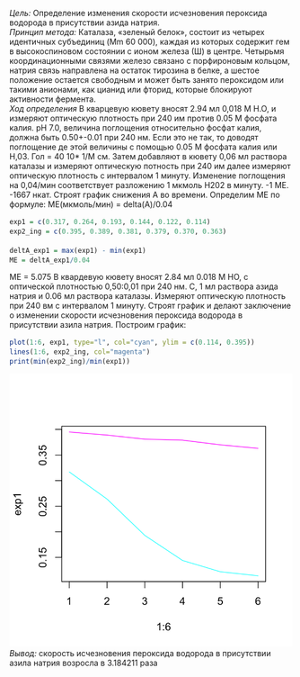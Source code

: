 *Цель:* Определение изменения скорости исчезновения пероксида водорода в присутствии азида натрия.<br>
*Принцип метода:*
Каталаза, «зеленый белок», состоит из четырех идентичных субъединиц (Mm 60 000), каждая из которых содержит гем в высокоспиновом состоянии с ионом железа (Ш) в центре. Четырьмя координационными связями железо связано с порфироновым кольцом, натрия связь направлена на остаток тирозина в белке, а шестое положение остается свободным и может быть занято пероксидом или такими анионами, как цианид или фторид, которые блокируют активности фермента. <br>
*Ход определения*
В кварцевую кювету вносят 2.94 мл 0,018 М Н.О, и измеряют оптическую плотность при 240 им против 0.05 М фосфата калия. рН 7.0, величина поглощения относительно фосфат калия, должна быть 0.50+-0.01 при 240 нм. Если это не так, то доводят поглощение де этой величины с помощью 0.05 М фосфата калия или Н,03. Гол = 40 10* 1/М см. Затем добавляют в кювету 0,06 мл раствора каталазы и измеряют оптическую потность при 240 им далее измеряют оптическую плотность с интервалом 1 минуту. Изменение поглощения на 0,04/мин соответствует разложению 1 мкмоль Н202 в минуту. -1 МЕ. -1667 нкат. Строят график снижения А во времени.
Определим МЕ по формуле: МЕ(мкмоль/мин) = delta(А)/0.04
```r
exp1 = c(0.317, 0.264, 0.193, 0.144, 0.122, 0.114)
exp2_ing = c(0.395, 0.389, 0.381, 0.379, 0.370, 0.363)

deltA_exp1 = max(exp1) - min(exp1)
ME = deltA_exp1/0.04
```
МЕ = 5.075
В квардевую кювету вносят 2.84 мл 0.018 М НО, с оптической плотностью 0,50:0,01 при 240 нм. С, 1 мл раствора азида натрия и 0.06 мл раствора каталазы. Измеряют оптическую плотность при 240 вм с интервалом 1 минуту. Строят график и делают заключение о изменении скорости исчезновения пероксида водорода в присутствии азила натрия.
Построим график:
```r
plot(1:6, exp1, type="l", col="cyan", ylim = c(0.114, 0.395))
lines(1:6, exp2_ing, col="magenta")
print(min(exp2_ing)/min(exp1))
```
![Plot](plot.png)
*Вывод:* скорость исчезновения пероксида водорода в присутствии азила натрия возросла в 3.184211 раза